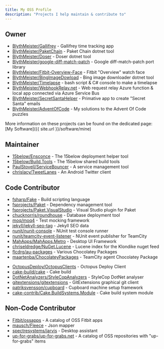 ```yaml
---
title: My OSS Profile
description: "Projects I help maintain & contribute to"
---
```


## Owner

* [BlythMeister/Gallifrey](https://github.com/BlythMeister/Gallifrey) - Gallifrey time tracking app
* [BlythMeister/PaketChain](https://github.com/BlythMeister/PaketChain) - Paket Chain dotnet tool
* [BlythMeister/Doser](https://github.com/BlythMeister/Doser) - Doser dotnet tool
* [BlythMeister/google-diff-match-patch](https://github.com/BlythMeister/google-diff-match-patch) - Google diff-match-patch port library
* [BlythMeister/Fitbit-Overview-Face](https://github.com/BlythMeister/Fitbit-Overview-Face) - Fitbit "Overview" watch face
* [BlythMeister/BingImageDowload](https://github.com/BlythMeister/BingImageDowload) - Bing image downloader dotnet tool
* [BlythMeister/Timelapse](https://github.com/BlythMeister/Timelapse) - bash script & C# console to make a timelapse
* [BlythMeister/WebhookRelay.net](https://github.com/BlythMeister/WebhookRelay.net) - Web request relay Azure function & local app connected via Azure Service Bus
* [BlythMeister/SecretSantaHelper](https://github.com/BlythMeister/SecretSantaHelper) - Primative app to create "Secret Santa" emails
* [BlythMeister/AdventOfCode](https://github.com/BlythMeister/AdventOfCode) - My solutions to the Advent Of Code puzzles

More information on these projects can be found on the dedicated page: [My Software]({{ site.url }}/software/mine)

## Maintainer

* [15below/Ensconce](https://github.com/15below/Ensconce/commits?author=BlythMeister) - The 15below deployment helper tool
* [15below/Build.Tools](https://github.com/15below/Build.Tools/commits?author=BlythMeister) - The 15below shared build tools
* [PaulStovell/ServiceBouncer](https://github.com/PaulStovell/ServiceBouncer/commits?author=BlythMeister) - A service management tool
* [chrislacy/TweetLanes](https://github.com/chrislacy/TweetLanes/commits?author=BlythMeister) - An Android Twitter client

## Code Contributor

* [fsharp/Fake](https://github.com/fsharp/FAKE/commits?author=BlythMeister) - Build scripting language
* [fsprojects/Paket](https://github.com/fsprojects/Paket/commits?author=BlythMeister) - Dependency management tool
* [fsprojects/Paket.VisualStudio](https://github.com/fsprojects/Paket.VisualStudio/commits?author=BlythMeister) - Visual Studio plugin for Paket
* [chucknorris/roundhouse](https://github.com/chucknorris/roundhouse/commits?author=BlythMeister) - Database deployment tool
* [moq/moq4](https://github.com/moq/moq4/commits?author=BlythMeister) - Test mocking framework
* [jekyll/jekyll-seo-tag](https://github.com/jekyll/jekyll-seo-tag/commits?author=BlythMeister) - Jekyll SEO data
* [nunit/nunit-console](https://github.com/nunit/nunit-console/commits?author=BlythMeister) - NUnit test console runner
* [nunit/teamcity-event-listener](https://github.com/nunit/teamcity-event-listener/commits?author=BlythMeister) - NUnit event publisher for TeamCity
* [MahApps/MahApps.Metro](https://github.com/MahApps/MahApps.Metro/commits?author=BlythMeister) - Desktop UI Framework
* [chriseldredge/NuGet.Lucene](https://github.com/chriseldredge/NuGet.Lucene/commits?author=BlythMeister) - Lucene index for the Klondike nuget feed
* [flcdrg/au-packages](https://github.com/flcdrg/au-packages/commits?author=BlythMeister) - Various Chocolatey Packages
* [maartenba/ChocolateyPackages](https://github.com/maartenba/ChocolateyPackages/commits?author=BlythMeister) - TeamCity agent Chocolatey Package
<!-- Unmerged PR (https://github.com/StefanScherer/choco-docker-cli/pull/7) * [StefanScherer/choco-docker-cli](https://github.com/StefanScherer/choco-docker-cli/commits?author=BlythMeister) - Docker CLI Chocolatey Package -->
* [OctopusDeploy/OctopusClients](https://github.com/OctopusDeploy/OctopusClients/commits?author=BlythMeister) - Octopus Deploy Client
* [cake-build/cake](https://github.com/cake-build/cake/commits?author=BlythMeister) - Cake build
* [DotNetAnalyzers/StyleCopAnalyzers](https://github.com/DotNetAnalyzers/StyleCopAnalyzers/commits?author=BlythMeister) - StyleCop DotNet analyser
* [gitextensions/gitextensions](https://github.com/gitextensions/gitextensions/commits?author=BlythMeister) - GitExtensions graphical git client
* [patriksvensson/cupboard](https://github.com/patriksvensson/cupboard/commits?author=BlythMeister) - Cupboard machine setup framework
* [cake-contrib/Cake.BuildSystems.Module](https://github.com/cake-contrib/Cake.BuildSystems.Module/commits?author=BlythMeister) - Cake build system module

## Non-Code Contributor

* [Fitbit/ossapps](https://github.com/Fitbit/ossapps/commits?author=BlythMeister) - A catalog of OSS Fitbit apps
* [mausch/Fleece](https://github.com/mausch/Fleece/commits?author=BlythMeister) - Json mapper
* [spectresystems/jarvis](https://github.com/spectresystems/jarvis/commits?author=BlythMeister) - Desktop assistant
* [up-for-grabs/up-for-grabs.net](https://github.com/up-for-grabs/up-for-grabs.net/commits?author=BlythMeister) - A catalog of OSS repositories with "up-for-grabs" items
